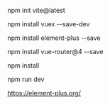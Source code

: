  npm init vite@latest

npm install vuex --save-dev

npm install element-plus --save

npm install vue-router@4 --save

npm install 

npm run dev

https://element-plus.org/

